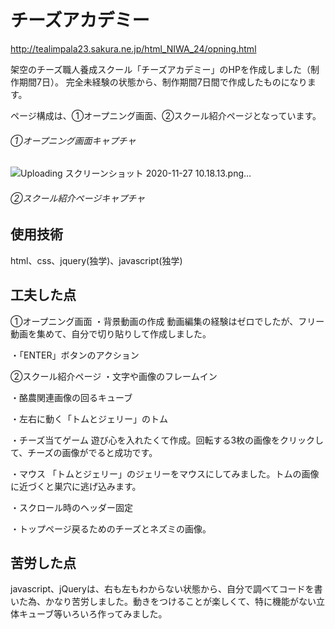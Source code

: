 # チーズアカデミー
http://tealimpala23.sakura.ne.jp/html_NIWA_24/opning.html

架空のチーズ職人養成スクール「チーズアカデミー」のHPを作成しました（制作期間7日）。
完全未経験の状態から、制作期間7日間で作成したものになります。

ページ構成は、①オープニング画面、②スクール紹介ページとなっています。

###### ①オープニング画面キャプチャ
![Uploading スクリーンショット 2020-11-27 10.18.13.png…]()



###### ②スクール紹介ページキャプチャ






## 使用技術
html、css、jquery(独学)、javascript(独学)

## 工夫した点
①オープニング画面
・背景動画の作成
動画編集の経験はゼロでしたが、フリー動画を集めて、自分で切り貼りして作成しました。

・「ENTER」ボタンのアクション

②スクール紹介ページ
・文字や画像のフレームイン

・酪農関連画像の回るキューブ

・左右に動く「トムとジェリー」のトム

・チーズ当てゲーム
遊び心を入れたくて作成。回転する3枚の画像をクリックして、チーズの画像がでると成功です。

・マウス
「トムとジェリー」のジェリーをマウスにしてみました。トムの画像に近づくと巣穴に逃げ込みます。

・スクロール時のヘッダー固定

・トップページ戻るためのチーズとネズミの画像。

## 苦労した点
javascript、jQueryは、右も左もわからない状態から、自分で調べてコードを書いた為、かなり苦労しました。動きをつけることが楽しくて、特に機能がない立体キューブ等いろいろ作ってみました。
